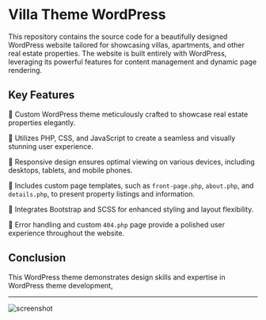 # Villa Theme WordPress
This repository contains the source code for a beautifully designed WordPress website tailored for showcasing villas, apartments, and other real estate properties. The website is built entirely with WordPress, leveraging its powerful features for content management and dynamic page rendering.

## Key Features

🌟 Custom WordPress theme meticulously crafted to showcase real estate properties elegantly.

🌟 Utilizes PHP, CSS, and JavaScript to create a seamless and visually stunning user experience.

🌟 Responsive design ensures optimal viewing on various devices, including desktops, tablets, and mobile phones.

🌟 Includes custom page templates, such as `front-page.php`, `about.php`, and `details.php`, to present property listings and information.

🌟 Integrates Bootstrap and SCSS for enhanced styling and layout flexibility.

🌟 Error handling and custom `404.php` page provide a polished user experience throughout the website.

## Conclusion

This WordPress theme demonstrates design skills and expertise in WordPress theme development,

---

![screenshot](https://github.com/SarkissArmaniUS/WordPress_VillaTheme/assets/97789627/37609fab-6185-4c37-b404-d03cd1f69330)
